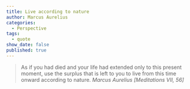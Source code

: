 ```yaml
---
title: Live according to nature
author: Marcus Aurelius
categories:
  - Perspective
tags:
  - quote
show_date: false
published: true
---
```

>As if you had died and your life had extended only to this present moment, use the surplus that is left to you to live from this time onward according to nature.
> <cite>Marcus Aurelius [Meditations VII, 56]</cite>